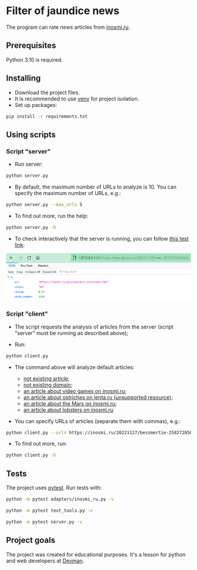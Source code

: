 # Filter of jaundice news

The program can rate news articles from [inosmi.ru](https://inosmi.ru/).

## Prerequisites

Python 3.10 is required.

## Installing

- Download the project files.
- It is recommended to use [venv](https://docs.python.org/3/library/venv.html?highlight=venv#module-venv) for project isolation.
- Set up packages:

```bash
pip install -r requirements.txt
```

## Using scripts

### Script "server"

- Run server:

```bash
python server.py
```

- By default, the maximum number of URLs to analyze is 10. You can specify the maximum number of URLs, e.g.:

```bash
python server.py --max_urls 5
```

- To find out more, run the help:

```bash
python server.py -h
```

- To check interactively that the server is running, you can follow [this test link](http://127.0.0.1:8080/?urls=https://inosmi.ru/20221104/mars-257472040.html):

![check in browser](./images/check_in_browser.png)

### Script "client"

- The script requests the analysis of articles from the server (script "server" must be running as described above);

- Run:

```bash
python client.py
```

- The command above will analyze default articles:
  - [not existing article](https://inosmi.ru/not/exist.html);
  - [not existing domain](https://inosmiy.ru/20221106/virusy-257514193.html);
  - [an article about video games on inosmi.ru](https://inosmi.ru/20221106/videoigry-257474918.html);
  - [an article about ostriches on lenta.ru (unsupported resource)](https://lenta.ru/news/2022/11/27/20_strausov/);
  - [an article about the Mars on inosmi.ru](https://inosmi.ru/20221104/mars-257472040.html);
  - [an article about lobsters on  inosmi.ru](https://inosmi.ru/20221127/bessmertie-258272850.html)

- You can specify URLs of articles (separate them with commas), e.g.:

```bash
python client.py --urls https://inosmi.ru/20221127/bessmertie-258272850.html,https://inosmi.ru/20221104/mars-257472040.html
```

- To find out more, run:

```bash
python client.py -h
```

## Tests

The project uses [pytest](https://docs.pytest.org/en/latest/). Run tests with:

```bash
python -m pytest adapters/inosmi_ru.py -v
```

```bash
python -m pytest text_tools.py -v
```

```bash
python -m pytest server.py -v
```

## Project goals

The project was created for educational purposes.
It's a lesson for python and web developers at [Devman](https://dvmn.org/).
